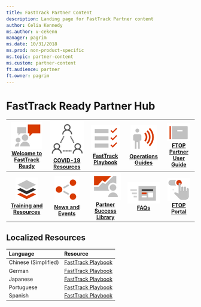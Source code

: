 ```yaml
---
title: FastTrack Partner Content
description: Landing page for FastTrack Partner content
author: Celia Kennedy
ms.author: v-cekenn
manager: pagrim
ms.date: 10/31/2018
ms.prod: non-product-specific
ms.topic: partner-content
ms.custom: partner-content
ft.audience: partner
ft.owner: pagrim
---
```


# FastTrack Ready Partner Hub

|![Welcome icon](partner-site/media/welcome-two.png) [**Welcome to FastTrack Ready**](partner-site/welcome/index.md)|![COVID-19 icon](partner-site/media/welcome.png) [**COVID-19 Resources**](partner-site/covid-19-response/index.md)|![FastTrack Playbook icon](partner-site/media/fasttrack-playbook-two.png) [**FastTrack Playbook**](partner-site/fasttrack-playbook/english-playbook/index.md)|![Operations Guide icon](partner-site/media/operations-guide.png) [**Operations Guides**](partner-site/operations-guide/index.md) |![FTOP Partner User Guide](partner-site/media/ftop-partner-user-guide.png) [**FTOP Partner User Guide**](partner-site/ftop-partner-user-guide/index.md)|
|:---------------------------:|:-----------------------:|:----------------------:|:----------------------:|:----------------------:|
|![Training and Resources icon](partner-site/media/training-and-resources-two.png) [**Training and Resources**](partner-site/training-and-resources/index.md)|![News and Events icon](partner-site/media/news-and-events-two.png) [**News and Events**](partner-site/news-and-events/index.md)|![PSL icon](partner-site/media/partner-success-library-two.png) [**Partner Success Library**](partner-site/partner-success-library/index.md)|![FAQs icon](partner-site/media/faqs-two.png) [**FAQs**](partner-site/faqs/index.md)|![FTOP icon](partner-site/media/ftop-portal.png) [**FTOP Portal**](https://ftop.microsoft.com/)|

## Localized Resources

|Language| Resource|
|:-------|:--------|
|Chinese (Simplified)|[FastTrack Playbook](partner-site/fasttrack-playbook/simplified-chineses-playbook/index.md)|
|German|[FastTrack Playbook](partner-site/fasttrack-playbook/german-playbook/index.md)|
|Japanese|[FastTrack Playbook](partner-site/fasttrack-playbook/japanese-playbook/index.md)|
|Portuguese|[FastTrack Playbook](partner-site/fasttrack-playbook/portuguese-playbook/index.md)|
|Spanish|[FastTrack Playbook](partner-site/fasttrack-playbook/spanish-playbook/index.md)|
